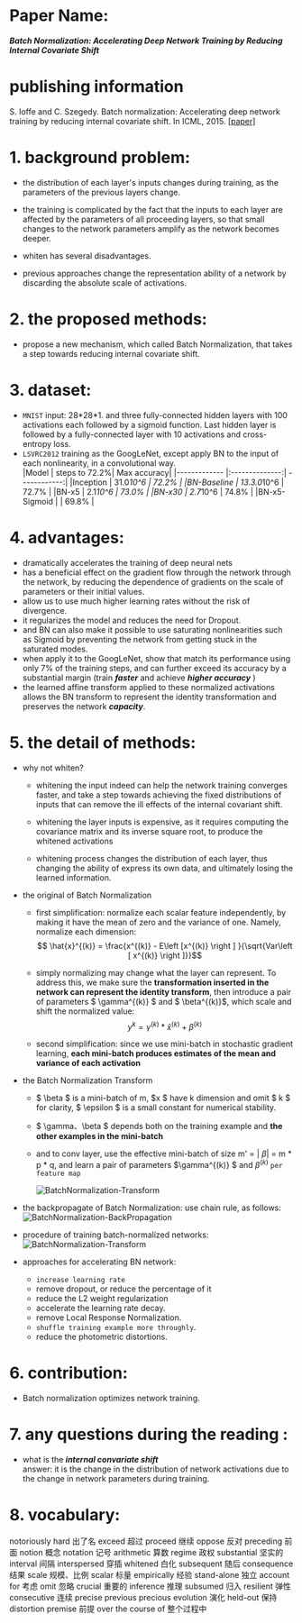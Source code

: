 
# Paper Name:
**_Batch Normalization: Accelerating Deep Network Training by Reducing Internal Covariate Shift_**
# publishing information
S. Ioffe and C. Szegedy. Batch normalization: Accelerating deep
network training by reducing internal covariate shift. In ICML, 2015. [[paper]](https://arxiv.org/abs/1502.03167)
# 1. background problem:
  * the distribution of each layer's inputs changes during training, as the parameters of the previous layers change.
  
  * the training is complicated by the fact that the inputs to each layer are affected by the parameters of all proceeding layers, so that small changes to the network parameters amplify as the network becomes deeper.

  * whiten has several disadvantages.
  * previous approaches change the representation ability of a network by discarding the absolute scale of activations.
  
# 2. the proposed methods:
  * propose a new mechanism, which called Batch Normalization, that takes a step towards reducing internal covariate shift. 

# 3. dataset:
  * `MNIST` input: 28\*28\*1. and three fully-connected hidden layers with 100 activations each followed by a sigmoid function. Last hidden layer is followed by a fully-connected layer with 10 activations and cross-entropy loss.
  * `LSVRC2012` training as the GoogLeNet, except apply BN to the input of each nonlinearity, in a convolutional way. <br>
    |Model          | steps to 72.2%|  Max accuracy|
    |-------------  |:--------------:| ------------:|
    |Inception      |   31.0*10^6   |  72.2%        |
    |BN-Baseline    |   13.3.0*10^6 |  72.7%        |
    |BN-x5          |   2.1*10^6    |  73.0%        |
    |BN-x30         |   2.7*10^6    |  74.8%        |
    |BN-x5-Sigmoid  |               |  69.8%        |
    
    
# 4. advantages:
  * dramatically accelerates the training of deep neural nets
  * has a beneficial effect on the gradient flow through the network through the network, by reducing the dependence of gradients on the scale of parameters or their initial values.
  * allow us to use much higher learning rates without the risk of divergence.
  * it regularizes the model and reduces the need for Dropout.
  * and BN can also make it possible to use saturating nonlinearities such as Sigmoid by preventing the network from getting stuck in the saturated modes.
  * when apply it to the GoogLeNet, show that match its performance using only 7% of the training steps, and can further exceed its accuracy by a substantial margin (train **_faster_** and achieve **_higher accuracy_** )
  * the learned affine transform applied to these normalized activations allows the BN transform to represent the identity transformation and preserves the network **_capacity_**.

# 5. the detail of methods:
  * why not whiten?
    * whitening the input indeed can help the network training converges faster, and take a step towards achieving the fixed distributions of inputs that can remove the ill effects of the internal covariant shift.
    * whitening the layer inputs is expensive, as it requires computing the covariance matrix and its inverse square root, to produce the whitened activations 
    
    * whitening process changes the distribution of each layer, thus changing the ability of express its own data, and ultimately losing the learned information.

  * the original of Batch Normalization
    * first simplification: normalize each scalar feature independently, by making it have the mean of zero and the variance of one. Namely, normalize each dimension:<br>
    $$ \hat{x}^{(k)} = \frac{x^{(k)} - E\left [x^{(k)}  \right ] }{\sqrt{Var\left [ x^{(k)} \right ]}}$$

    * simply normalizing may change what the layer can represent. To address this, we make sure the **transformation inserted in the network can represent the identity transform**, then introduce a pair of parameters $ \gamma^{(k)} $ and $ \beta^{(k)}$, which scale and shift the normalized value: <br>
    $$ y^{k} = \gamma^{(k)} * \hat{x}^{(k)} + \beta^{(k)} $$
    
    * second simplification: since we use mini-batch in stochastic gradient learning, **each mini-batch produces estimates of the mean and variance of each activation**
  * the Batch Normalization Transform 
    *  $ \beta $ is a mini-batch of m, $x $ have k dimension and omit $ k $ for clarity, $ \epsilon $ is a small constant for numerical stability.
    * $ \gamma、\beta $ depends both on the training example and **the other examples in the mini-batch**
    * and to conv layer, use the effective mini-batch of size m' = | $\beta$| = m * p * q, and learn a pair of parameters $\gamma^{(k)} $ and $\beta^{(k)}$ `per feature map`

        ![BatchNormalization-Transform](./images/BatchNormalization-Transform.jpg)
  * the backpropagate of Batch Normalization:
    use chain rule, as follows:<br>
        ![BatchNormalization-BackPropagation](./images/BatchNormalization-BackPropagation.jpg)
  
  * procedure of training batch-normalized networks:<br>
    ![BatchNormalization-Transform](./images/BatchNormalization-TrainingNetwork.jpg)

 
  * approaches for accelerating BN network:
    * `increase learning rate`
    * remove dropout, or reduce the percentage of it 
    * reduce the L2 weight regularization
    * accelerate the learning rate decay.
    * remove Local Response Normalization.
    * `shuffle training example more throughly`.
    * reduce the photometric distortions.


# 6. contribution:
  * Batch normalization optimizes network training.
# 7. any questions during the reading :
  * what is the **_internal convariate shift_**<br>
  answer: it is the change in the distribution of network activations due to the change in network parameters during training.

# 8. vocabulary:
notoriously hard 出了名
exceed 超过
proceed 继续
oppose 反对
preceding 前面
notion 概念
notation 记号
arithmetic 算数
regime 政权
substantial 坚实的
interval 间隔
interspersed 穿插
whitened 白化
subsequent 随后
consequence 结果
scale 规模、比例
scalar 标量
empirically 经验
stand-alone 独立
account for 考虑
omit 忽略
crucial 重要的
inference 推理
subsumed 归入
resilient 弹性
consecutive 连续
precise 
previous
precious
evolution 演化
held-out 保持
distortion
premise 前提
over the course of 整个过程中
